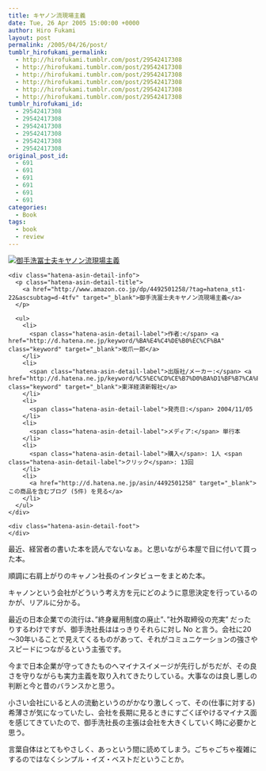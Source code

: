 ```yaml
---
title: キヤノン流現場主義
date: Tue, 26 Apr 2005 15:00:00 +0000
author: Hiro Fukami
layout: post
permalink: /2005/04/26/post/
tumblr_hirofukami_permalink:
  - http://hirofukami.tumblr.com/post/29542417308
  - http://hirofukami.tumblr.com/post/29542417308
  - http://hirofukami.tumblr.com/post/29542417308
  - http://hirofukami.tumblr.com/post/29542417308
  - http://hirofukami.tumblr.com/post/29542417308
  - http://hirofukami.tumblr.com/post/29542417308
tumblr_hirofukami_id:
  - 29542417308
  - 29542417308
  - 29542417308
  - 29542417308
  - 29542417308
  - 29542417308
original_post_id:
  - 691
  - 691
  - 691
  - 691
  - 691
  - 691
categories:
  - Book
tags:
  - book
  - review
---
```

<div class="section">
  <div class="hatena-asin-detail">
    <p>
      <a href="http://www.amazon.co.jp/dp/4492501258/?tag=hatena_st1-22&ascsubtag=d-4tfv" target="_blank"><img src="http://ecx.images-amazon.com/images/I/517ZMQ1VGKL._SL160_.jpg?w=830" class="hatena-asin-detail-image" alt="御手洗冨士夫キヤノン流現場主義" title="御手洗冨士夫キヤノン流現場主義" data-recalc-dims="1" /></a>
    </p>
    
    <div class="hatena-asin-detail-info">
      <p class="hatena-asin-detail-title">
        <a href="http://www.amazon.co.jp/dp/4492501258/?tag=hatena_st1-22&ascsubtag=d-4tfv" target="_blank">御手洗冨士夫キヤノン流現場主義</a>
      </p>
      
      <ul>
        <li>
          <span class="hatena-asin-detail-label">作者:</span> <a href="http://d.hatena.ne.jp/keyword/%BA%E4%C4%DE%B0%EC%CF%BA" class="keyword" target="_blank">坂爪一郎</a>
        </li>
        <li>
          <span class="hatena-asin-detail-label">出版社/メーカー:</span> <a href="http://d.hatena.ne.jp/keyword/%C5%EC%CD%CE%B7%D0%BA%D1%BF%B7%CA%F3%BC%D2" class="keyword" target="_blank">東洋経済新報社</a>
        </li>
        <li>
          <span class="hatena-asin-detail-label">発売日:</span> 2004/11/05
        </li>
        <li>
          <span class="hatena-asin-detail-label">メディア:</span> 単行本
        </li>
        <li>
          <span class="hatena-asin-detail-label">購入</span>: 1人 <span class="hatena-asin-detail-label">クリック</span>: 13回
        </li>
        <li>
          <a href="http://d.hatena.ne.jp/asin/4492501258" target="_blank">この商品を含むブログ (5件) を見る</a>
        </li>
      </ul>
    </div>
    
    <div class="hatena-asin-detail-foot">
    </div>
  </div>
  
  <p>
    最近、経営者の書いた本を読んでないなぁ。と思いながら本屋で目に付いて買った本。
  </p>
  
  <p>
    順調に右肩上がりのキャノン社長のインタビューをまとめた本。
  </p>
  
  <p>
    キャノンという会社がどういう考え方を元にどのように意思決定を行っているのかが、リアルに分かる。
  </p>
  
  <p>
    最近の日本企業での流行は、&#8221;終身雇用制度の廃止&#8221;、&#8221;社外取締役の充実&#8221; だったりするわけですが、御手洗社長ははっきりそれらに対し No と言う。会社に20～30年いることで見えてくるものがあって、それがコミュニケーションの強さやスピードにつながるという主張です。
  </p>
  
  <p>
    今まで日本企業が守ってきたものへマイナスイメージが先行しがちだが、その良さを守りながらも実力主義を取り入れてきたりしている。大事なのは良し悪しの判断と今と昔のバランスかと思う。
  </p>
  
  <p>
    小さい会社にいると人の流動というのがかなり激しくって、その(仕事に対する)希薄さが気になっていたし、会社を長期に見るときにすごくぼやけるマイナス面を感じてきていたので、御手洗社長の主張は会社を大きくしていく時に必要かと思う。
  </p>
  
  <p>
    言葉自体はとてもやさしく、あっという間に読めてしまう。ごちゃごちゃ複雑にするのではなくシンプル・イズ・ベストだということか。
  </p>
</div>